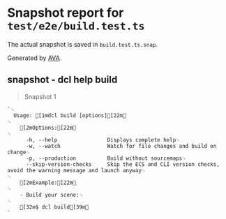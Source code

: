 # Snapshot report for `test/e2e/build.test.ts`

The actual snapshot is saved in `build.test.ts.snap`.

Generated by [AVA](https://avajs.dev).

## snapshot - dcl help build

> Snapshot 1

    `␊
      Usage: [1mdcl build [options][22m␊
    ␊
        [2mOptions:[22m␊
    ␊
          -h, --help                Displays complete help␊
          -w, --watch               Watch for file changes and build on change␊
          -p, --production          Build without sourcemaps␊
          --skip-version-checks     Skip the ECS and CLI version checks, avoid the warning message and launch anyway␊
    ␊
        [2mExample:[22m␊
    ␊
        - Build your scene:␊
    ␊
        [32m$ dcl build[39m␊
    `
